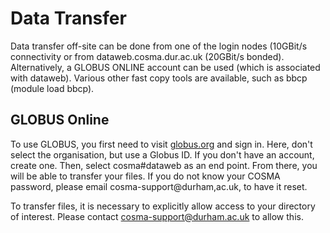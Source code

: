 # Data Transfer

Data transfer off-site can be done from one of the login nodes (10GBit/s connectivity or from dataweb.cosma.dur.ac.uk (20GBit/s bonded). Alternatively, a GLOBUS ONLINE account can be used (which is associated with dataweb). Various other fast copy tools are available, such as bbcp (module load bbcp).

## GLOBUS Online

To use GLOBUS, you first need to visit [globus.org](globus.org) and sign in. Here, don't select the organisation, but use a Globus ID. If you don't have an account, create one. Then, select cosma#dataweb as an end point. From there, you will be able to transfer your files. If you do not know your COSMA password, please email cosma-support@durham,ac.uk, to have it reset.

To transfer files, it is necessary to explicitly allow access to your directory of interest. Please contact cosma-support@durham.ac.uk to allow this.